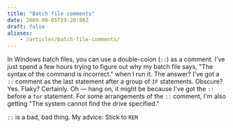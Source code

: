 ```yaml
---
title: "Batch file comments"
date: 2009-09-05T19:28:08Z
draft: false
aliases:
    - /articles/batch-file-comments/
---
```


In Windows batch files, you can use a double-colon (`::`) as a comment. I've just spend a few hours trying to figure out why my batch file says, "The syntax of the command is incorrect." when I run it. The answer? I've got a `::` comment as the last statement after a group of `IF` statements. Obscure? Yes. Flaky? Certainly. Oh &mdash; hang on, it might be because I've got the `::` before a `for` statement. For some arrangements of the `::` comment, I'm also getting "The system cannot find the drive specified."

`::` is a bad, bad thing. My advice: Stick to `REM`
